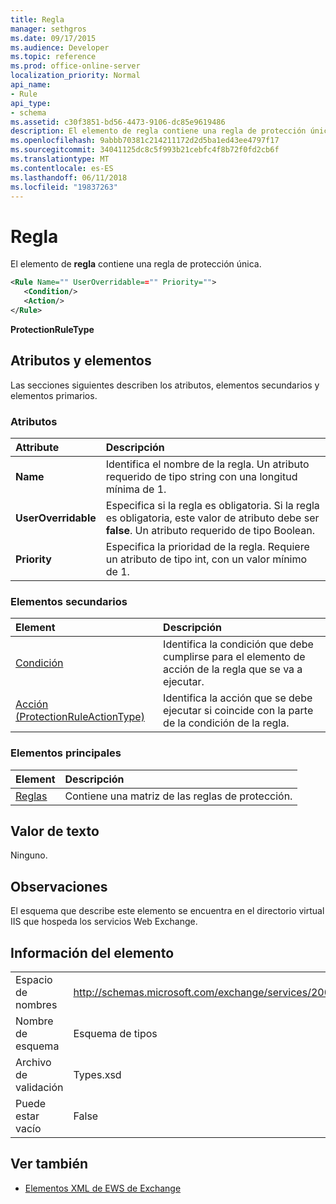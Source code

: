 ```yaml
---
title: Regla
manager: sethgros
ms.date: 09/17/2015
ms.audience: Developer
ms.topic: reference
ms.prod: office-online-server
localization_priority: Normal
api_name:
- Rule
api_type:
- schema
ms.assetid: c30f3851-bd56-4473-9106-dc85e9619486
description: El elemento de regla contiene una regla de protección única.
ms.openlocfilehash: 9abbb70381c214211172d2d5ba1ed43ee4797f17
ms.sourcegitcommit: 34041125dc8c5f993b21cebfc4f8b72f0fd2cb6f
ms.translationtype: MT
ms.contentlocale: es-ES
ms.lasthandoff: 06/11/2018
ms.locfileid: "19837263"
---
```

# <a name="rule"></a>Regla

El elemento de **regla** contiene una regla de protección única. 
  
```XML
<Rule Name="" UserOverridable=="" Priority="">
   <Condition/>
   <Action/>
</Rule>
```

 **ProtectionRuleType**
## <a name="attributes-and-elements"></a>Atributos y elementos

Las secciones siguientes describen los atributos, elementos secundarios y elementos primarios.
  
### <a name="attributes"></a>Atributos

|**Attribute**|**Descripción**|
|:-----|:-----|
|**Name** <br/> |Identifica el nombre de la regla. Un atributo requerido de tipo string con una longitud mínima de 1.  <br/> |
|**UserOverridable** <br/> |Especifica si la regla es obligatoria. Si la regla es obligatoria, este valor de atributo debe ser **false**. Un atributo requerido de tipo Boolean.  <br/> |
|**Priority** <br/> |Especifica la prioridad de la regla. Requiere un atributo de tipo int, con un valor mínimo de 1.  <br/> |
   
### <a name="child-elements"></a>Elementos secundarios

|**Element**|**Descripción**|
|:-----|:-----|
|[Condición](condition.md) <br/> |Identifica la condición que debe cumplirse para el elemento de acción de la regla que se va a ejecutar.  <br/> |
|[Acción (ProtectionRuleActionType)](action-protectionruleactiontype.md) <br/> |Identifica la acción que se debe ejecutar si coincide con la parte de la condición de la regla.  <br/> |
   
### <a name="parent-elements"></a>Elementos principales

|**Element**|**Descripción**|
|:-----|:-----|
|[Reglas](rules-ex15websvcsotherref.md) <br/> |Contiene una matriz de las reglas de protección.  <br/> |
   
## <a name="text-value"></a>Valor de texto

Ninguno.
  
## <a name="remarks"></a>Observaciones

El esquema que describe este elemento se encuentra en el directorio virtual IIS que hospeda los servicios Web Exchange.
  
## <a name="element-information"></a>Información del elemento

|||
|:-----|:-----|
|Espacio de nombres  <br/> |http://schemas.microsoft.com/exchange/services/2006/types  <br/> |
|Nombre de esquema  <br/> |Esquema de tipos  <br/> |
|Archivo de validación  <br/> |Types.xsd  <br/> |
|Puede estar vacío  <br/> |False  <br/> |
   
## <a name="see-also"></a>Ver también



- [Elementos XML de EWS de Exchange](ews-xml-elements-in-exchange.md)

